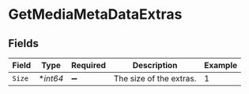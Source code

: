 # GetMediaMetaDataExtras


## Fields

| Field                   | Type                    | Required                | Description             | Example                 |
| ----------------------- | ----------------------- | ----------------------- | ----------------------- | ----------------------- |
| `Size`                  | **int64*                | :heavy_minus_sign:      | The size of the extras. | 1                       |